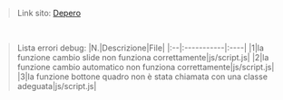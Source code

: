 >Link sito:
>[Depero](https://eggs-enterprise.github.io/depero/)

<br/>

>Lista errori debug:
>|N.|Descrizione|File|
>|:--|:-----------|:----|
>|1|la funzione cambio slide non funziona correttamente|js/script.js|
>|2|la funzione cambio automatico non funziona correttamente|js/script.js|
>|3|la funzione bottone quadro non è stata chiamata con una classe adeguata|js/script.js|
